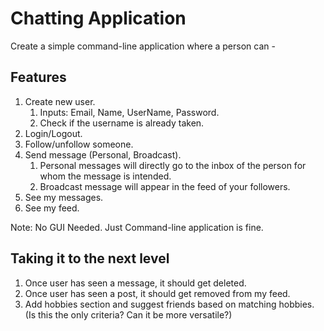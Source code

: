# Chatting Application
Create a simple command-line application where a person can -
## Features
1. Create new user. 
    1. Inputs: Email, Name, UserName, Password. 
    2. Check if the username is already taken.
2. Login/Logout.
2. Follow/unfollow someone.
3. Send message (Personal, Broadcast).  
    1. Personal messages will directly go to the inbox of the person for whom the message is intended.
    2. Broadcast message will appear in the feed of your followers.
4. See my messages.
5. See my feed.

Note: No GUI Needed. Just Command-line application is fine.

## Taking it to the next level
1. Once user has seen a message, it should get deleted. 
2. Once user has seen a post, it should get removed from my feed. 
3. Add hobbies section and suggest friends based on matching hobbies. (Is this the only criteria? Can it be more versatile?)